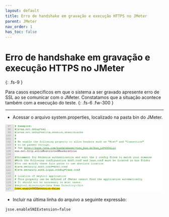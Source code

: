 ```yaml
---
layout: default
title: Erro de handshake em gravação e execução HTTPS no JMeter
parent: JMeter
nav_order: 1
has_toc: false
---
```


# Erro de handshake em gravação e execução HTTPS no JMeter 
{: .fs-9 }

Para casos específicos em que o sistema a ser gravado apresente erro de SSL ao se comunicar com o JMeter. Constatamos que a situação acontece também com a execução do teste.
{: .fs-6 .fw-300 }

---

- Acessar o arquivo system.properties, localizado na pasta bin do JMeter.

![](https://github.com/rafaelvie/faqperformance/blob/main/img/handshake.png)

- Incluir na última linha do arquivo a seguinte expressão:

```python
jsse.enableSNIExtension=false
```
